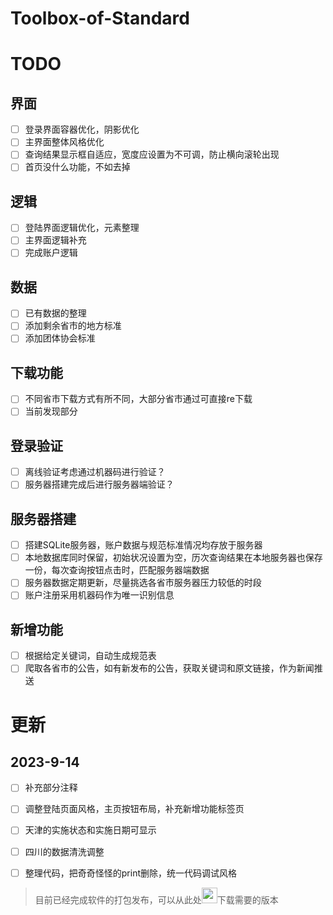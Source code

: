 # Toolbox-of-Standard

# TODO
## 界面
- [ ] 登录界面容器优化，阴影优化
- [ ] 主界面整体风格优化
- [ ] 查询结果显示框自适应，宽度应设置为不可调，防止横向滚轮出现
- [ ] 首页没什么功能，不如去掉
## 逻辑
- [ ] 登陆界面逻辑优化，元素整理
- [ ] 主界面逻辑补充
- [ ] 完成账户逻辑
## 数据
- [ ] 已有数据的整理
- [ ] 添加剩余省市的地方标准
- [ ] 添加团体协会标准
## 下载功能
- [ ] 不同省市下载方式有所不同，大部分省市通过可直接re下载
- [ ] 当前发现部分
## 登录验证
- [ ] 离线验证考虑通过机器码进行验证？
- [ ] 服务器搭建完成后进行服务器端验证？
## 服务器搭建
- [ ] 搭建SQLite服务器，账户数据与规范标准情况均存放于服务器
- [ ] 本地数据库同时保留，初始状况设置为空，历次查询结果在本地服务器也保存一份，每次查询按钮点击时，匹配服务器端数据
- [ ] 服务器数据定期更新，尽量挑选各省市服务器压力较低的时段
- [ ] 账户注册采用机器码作为唯一识别信息
## 新增功能
- [ ] 根据给定关键词，自动生成规范表
- [ ] 爬取各省市的公告，如有新发布的公告，获取关键词和原文链接，作为新闻推送

# 更新
## 2023-9-14
- [ ] 补充部分注释
- [ ] 调整登陆页面风格，主页按钮布局，补充新增功能标签页
- [ ] 天津的实施状态和实施日期可显示
- [ ] 四川的数据清洗调整
- [ ] 整理代码，把奇奇怪怪的print删除，统一代码调试风格


> 目前已经完成软件的打包发布，可以从此处[<img src="https://www.emojiall.com/images/60/openmoji/1.0/1f4e5.png" width="25px" height="25px">](https://github.com/hyooeewee/Toolbox-of-Standard/tags)下载需要的版本
